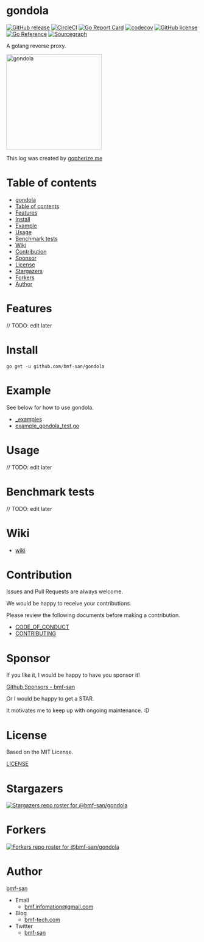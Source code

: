 # gondola
[![GitHub release](https://img.shields.io/github/release/bmf-san/gondola.svg)](https://github.com/bmf-san/gondola/releases)
[![CircleCI](https://circleci.com/gh/bmf-san/gondola/tree/main.svg?style=svg)](https://circleci.com/gh/bmf-san/gondola/tree/main)
[![Go Report Card](https://goreportcard.com/badge/github.com/bmf-san/gondola)](https://goreportcard.com/report/github.com/bmf-san/gondola)
[![codecov](https://codecov.io/gh/bmf-san/gondola/branch/main/graph/badge.svg?token=ZLOLQKUD39)](https://codecov.io/gh/bmf-san/gondola)
[![GitHub license](https://img.shields.io/github/license/bmf-san/gondola)](https://github.com/bmf-san/gondola/blob/main/LICENSE)
[![Go Reference](https://pkg.go.dev/badge/github.com/bmf-san/gondola.svg)](https://pkg.go.dev/github.com/bmf-san/gondola)
[![Sourcegraph](https://sourcegraph.com/github.com/bmf-san/gondola/-/badge.svg)](https://sourcegraph.com/github.com/bmf-san/gondola?badge)

A golang reverse proxy.

<img src="https://storage.googleapis.com/gopherizeme.appspot.com/gophers/22fd9b7a49eac4101fc9819578641c2e71706f6f.png" alt="gondola" title="gondola" width="250px">

This log was created by [gopherize.me](https://gopherize.me/gopher/22fd9b7a49eac4101fc9819578641c2e71706f6f)

# Table of contents
- [gondola](#gondola)
- [Table of contents](#table-of-contents)
- [Features](#features)
- [Install](#install)
- [Example](#example)
- [Usage](#usage)
- [Benchmark tests](#benchmark-tests)
- [Wiki](#wiki)
- [Contribution](#contribution)
- [Sponsor](#sponsor)
- [License](#license)
- [Stargazers](#stargazers)
- [Forkers](#forkers)
- [Author](#author)

# Features
// TODO: edit later

# Install
```
go get -u github.com/bmf-san/gondola
```

# Example
See below for how to use gondola.

- [_examples](https://github.com/bmf-san/gondola/tree/main/_examples)
- [example_gondola_test.go](https://github.com/bmf-san/gondola/tree/main/example_gondola_test.go)

# Usage
// TODO: edit later

# Benchmark tests
// TODO: edit later

# Wiki
- [wiki](https://github.com/bmf-san/gondola/wiki)

# Contribution
Issues and Pull Requests are always welcome.

We would be happy to receive your contributions.

Please review the following documents before making a contribution.

- [CODE_OF_CONDUCT](https://github.com/bmf-san/godra/blob/main/.github/CODE_OF_CONDUCT.md)
- [CONTRIBUTING](https://github.com/bmf-san/godra/blob/main/.github/CONTRIBUTING.md)

# Sponsor
If you like it, I would be happy to have you sponsor it!

[Github Sponsors - bmf-san](https://github.com/sponsors/bmf-san)

Or I would be happy to get a STAR.

It motivates me to keep up with ongoing maintenance. :D

# License
Based on the MIT License.

[LICENSE](https://github.com/bmf-san/gondola/blob/main/LICENSE)

# Stargazers
[![Stargazers repo roster for @bmf-san/gondola](https://reporoster.com/stars/bmf-san/gondola)](https://github.com/bmf-san/gondola/stargazers)

# Forkers
[![Forkers repo roster for @bmf-san/gondola](https://reporoster.com/forks/bmf-san/gondola)](https://github.com/bmf-san/gondola/network/members)

# Author
[bmf-san](https://github.com/bmf-san)

- Email
  - bmf.infomation@gmail.com
- Blog
  - [bmf-tech.com](http://bmf-tech.com)
- Twitter
  - [bmf-san](https://twitter.com/bmf-san)